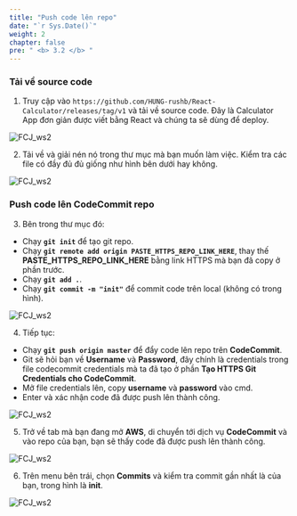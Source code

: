 ```yaml
---
title: "Push code lên repo"
date: "`r Sys.Date()`"
weight: 2
chapter: false
pre: " <b> 3.2 </b> "
---
```


### Tải về source code

1. Truy cập vào `https://github.com/HUNG-rushb/React-Calculator/releases/tag/v1` và tải về source code. Đây là Calculator App đơn giản được viết bằng React và chúng ta sẽ dùng để deploy.

![FCJ_ws2](/FCJ-Workshop-2/images/3.codecommit/5.png)

2. Tải về và giải nén nó trong thư mục mà bạn muốn làm việc. Kiểm tra các file có đầy đủ đủ giống như hình bên dưới hay không.

![FCJ_ws2](/FCJ-Workshop-2/images/3.codecommit/6.png)

### Push code lên CodeCommit repo

3. Bên trong thư mục đó:

- Chạy **`git init`** để tạo git repo.
- Chạy **`git remote add origin PASTE_HTTPS_REPO_LINK_HERE`**, thay thế **PASTE_HTTPS_REPO_LINK_HERE** bằng link HTTPS mà bạn đã copy ở phần trước.
- Chạy **`git add .`**.
- Chạy **`git commit -m "init"`** để commit code trên local (không có trong hình).

![FCJ_ws2](/FCJ-Workshop-2/images/3.codecommit/7.png)

4. Tiếp tục:

- Chạy **`git push origin master`** để đẩy code lên repo trên **CodeCommit**.
- Git sẽ hỏi bạn về **Username** và **Password**, đây chính là credentials trong file codecommit credentials mà ta đã tạo ở phần **Tạo HTTPS Git Credentials cho CodeCommit**.
- Mở file credentials lên, copy **username** và **password** vào cmd.
- Enter và xác nhận code đã được push lên thành công.

![FCJ_ws2](/FCJ-Workshop-2/images/3.codecommit/9.png)

5. Trở về tab mà bạn đang mở **AWS**, di chuyển tới dịch vụ **CodeCommit** và vào repo của bạn, bạn sẽ thấy code đã được push lên thành công.

![FCJ_ws2](/FCJ-Workshop-2/images/3.codecommit/10.png)

6. Trên menu bên trái, chọn **Commits** và kiểm tra commit gần nhất là của bạn, trong hình là **init**.

![FCJ_ws2](/FCJ-Workshop-2/images/3.codecommit/11.png)
